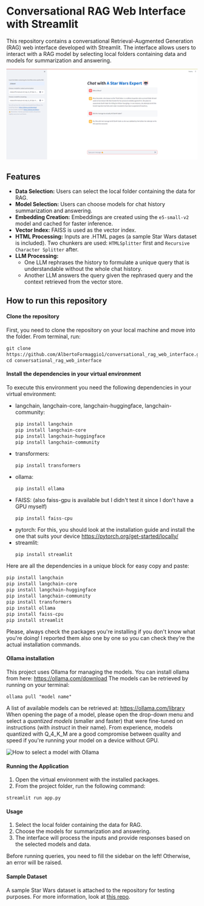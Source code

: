 # Conversational RAG Web Interface with Streamlit

This repository contains a conversational Retrieval-Augmented Generation (RAG) web interface developed with Streamlit. The interface allows users to interact with a RAG model by selecting local folders containing data and models for summarization and answering.

<p style="center">
  <img src="./assets/web_interface.png" alt="Web Interface of a RAG application">
</p>

## Features

- **Data Selection:** Users can select the local folder containing the data for RAG.
- **Model Selection:** Users can choose models for chat history summarization and answering.
- **Embedding Creation:** Embeddings are created using the `e5-small-v2` model and cached for faster inference.
- **Vector Index:** FAISS is used as the vector index.
- **HTML Processing:** Inputs are .HTML pages (a sample Star Wars dataset is included). Two chunkers are used: `HTMLSplitter` first and `Recursive Character Splitter` after.
- **LLM Processing:** 
  - One LLM rephrases the history to formulate a unique query that is understandable without the whole chat history.
  - Another LLM answers the query given the rephrased query and the context retrieved from the vector store.

## How to run this repository

#### Clone the repository
First, you need to clone the repository on your local machine and move into the folder.
From terminal, run:
```
git clone https://github.com/AlbertoFormaggio1/conversational_rag_web_interface.git
cd conversational_rag_web_interface
```
#### Install the dependencies in your virtual environment
To execute this environment you need the following dependencies in your virtual environment:
- langchain, langchain-core, langchain-huggingface, langchain-community:
  ```
  pip install langchain
  pip install langchain-core
  pip install langchain-huggingface
  pip install langchain-community
  ```
- transformers:
  ```
  pip install transformers
  ```
- ollama:
  ```
  pip install ollama
  ```
- FAISS: (also faiss-gpu is available but I didn't test it since I don't have a GPU myself)
    ```
  pip install faiss-cpu
  ```
- pytorch: For this, you should look at the installation guide and install the one that suits your device https://pytorch.org/get-started/locally/
- streamlit:
  ```
  pip install streamlit
  ```

Here are all the dependencies in a unique block for easy copy and paste:
```
pip install langchain
pip install langchain-core
pip install langchain-huggingface
pip install langchain-community
pip install transformers
pip install ollama
pip install faiss-cpu
pip install streamlit
```

Please, always check the packages you're installing if you don't know what you're doing! I reported them also one by one so you can check they're the actual installation commands.

#### Ollama installation
This project uses Ollama for managing the models.
You can install ollama from here: https://ollama.com/download
The models can be retrieved by running on your terminal:
```
ollama pull "model name"
```

A list of available models can be retrieved at:
https://ollama.com/library
When opening the page of a model, please open the drop-down menu and select a *quantized models* (smaller and faster) that were fine-tuned on instructions (with *instruct* in their name).
From experience, models quantized with Q_4_K_M are a good compromise between quality and speed if you're running your model on a device without GPU.

<p style="center">
  <img src="./assets/ollama_model.png" alt="How to select a model with Ollama">
</p>

#### Running the Application
1. Open the virtual environment with the installed packages.
2. From the project folder, run the following command:
```
streamlit run app.py
```

#### Usage
1. Select the local folder containing the data for RAG.
2. Choose the models for summarization and answering.
3. The interface will process the inputs and provide responses based on the selected models and data.

Before running queries, you need to fill the sidebar on the left! Otherwise, an error will be raised.


#### Sample Dataset
A sample Star Wars dataset is attached to the repository for testing purposes. For more information, look at [this repo](https://github.com/AlbertoFormaggio1/star_wars_unstructured_dataset).
